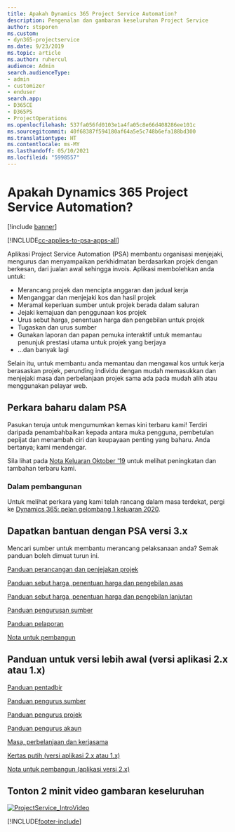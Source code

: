 ```yaml
---
title: Apakah Dynamics 365 Project Service Automation?
description: Pengenalan dan gambaran keseluruhan Project Service
author: stsporen
ms.custom:
- dyn365-projectservice
ms.date: 9/23/2019
ms.topic: article
ms.author: ruhercul
audience: Admin
search.audienceType:
- admin
- customizer
- enduser
search.app:
- D365CE
- D365PS
- ProjectOperations
ms.openlocfilehash: 537fa056fd0103e1a4fa05c8e66d408286ee101c
ms.sourcegitcommit: 40f68387f594180af64a5e5c748b6efa188bd300
ms.translationtype: HT
ms.contentlocale: ms-MY
ms.lasthandoff: 05/10/2021
ms.locfileid: "5998557"
---
```

# <a name="what-is-dynamics-365-project-service-automation"></a>Apakah Dynamics 365 Project Service Automation?

[!include [banner](../includes/psa-now-project-operations.md)]

[!INCLUDE[cc-applies-to-psa-apps-all](../includes/cc-applies-to-psa-apps-all.md)]

Aplikasi Project Service Automation (PSA) membantu organisasi menjejaki, mengurus dan menyampaikan perkhidmatan berdasarkan projek dengan berkesan, dari jualan awal sehingga invois. Aplikasi membolehkan anda untuk:

- Merancang projek dan mencipta anggaran dan jadual kerja
- Menganggar dan menjejaki kos dan hasil projek
- Meramal keperluan sumber untuk projek berada dalam saluran
- Jejaki kemajuan dan penggunaan kos projek
- Urus sebut harga, penentuan harga dan pengebilan untuk projek
- Tugaskan dan urus sumber
- Gunakan laporan dan papan pemuka interaktif untuk memantau penunjuk prestasi utama untuk projek yang berjaya
- ...dan banyak lagi

Selain itu, untuk membantu anda memantau dan mengawal kos untuk kerja berasaskan projek, perunding individu dengan mudah memasukkan dan menjejaki masa dan perbelanjaan projek sama ada pada mudah alih atau menggunakan pelayar web.

## <a name="whats-new-in-psa"></a>Perkara baharu dalam PSA
Pasukan teruja untuk mengumumkan kemas kini terbaru kami! Terdiri daripada penambahbaikan kepada antara muka pengguna, pembetulan pepijat dan menambah ciri dan keupayaan penting yang baharu. Anda bertanya; kami mendengar.

Sila lihat pada [Nota Keluaran Oktober '19](/dynamics365-release-plan/2019wave2/index) untuk melihat peningkatan dan tambahan terbaru kami.

### <a name="in-development"></a>Dalam pembangunan
Untuk melihat perkara yang kami telah rancang dalam masa terdekat, pergi ke [Dynamics 365: pelan gelombang 1 keluaran 2020](/dynamics365-release-plan/2020wave1/index).

## <a name="get-help-with-psa-version-3x"></a>Dapatkan bantuan dengan PSA versi 3.x
Mencari sumber untuk membantu merancang pelaksanaan anda? Semak panduan boleh dimuat turun ini.

 [Panduan perancangan dan penjejakan projek](../psa/implementation-guides/project-planning-tracking.md)

 [Panduan sebut harga, penentuan harga dan pengebilan asas](../psa/implementation-guides/begin-quoting-pricing-billing.md)

 [Panduan sebut harga, penentuan harga dan pengebilan lanjutan](../psa/implementation-guides/adv-quoting-pricing-billing.md)

 [Panduan pengurusan sumber](../psa/implementation-guides/resource-management-guide.md)

 [Panduan pelaporan](../psa/implementation-guides/reporting-guide.md)

 [Nota untuk pembangun](../psa/developer-guides/overview-dev-notes-v3.x.md)

## <a name="guidance-for-earlier-versions-app-version-2x-or-1x"></a>Panduan untuk versi lebih awal (versi aplikasi 2.x atau 1.x)
 [Panduan pentadbir](../psa/admin-guide.md)

 [Panduan pengurus sumber](../psa/resource-manager-guide.md)

 [Panduan pengurus projek](../psa/project-manager-guide.md)

 [Panduan pengurus akaun](../psa/account-manager-guide.md)

 [Masa, perbelanjaan dan kerjasama](../psa/time-expense-collaboration-guide.md)

 [Kertas putih (versi aplikasi 2.x atau 1.x)](../psa/white-papers.md)

 [Nota untuk pembangun (aplikasi versi 2.x)](../psa/developer-guides/add-custom-qoi-forms-v2.x.md)

 ## <a name="watch-a-2-minute-overview-video"></a>Tonton 2 minit video gambaran keseluruhan
 <a name="heroArea"></a> [![ProjectService_IntroVideo](../psa/media/project-service-intro-video.png "ProjectService_IntroVideo")](https://go.microsoft.com/fwlink/p/?LinkId=799457)




[!INCLUDE[footer-include](../includes/footer-banner.md)]